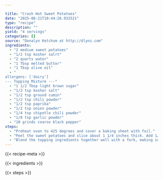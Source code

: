 ```yaml
---

title: "Crash Hot Sweet Potatoes"
date: "2025-08-21T10:44:26.932521"
type: "recipe"
description: ""
yield: "4 servings"
categories: []
source: "Donalyn Ketchum at http://dlynz.com"
ingredients:
  - "2 medium sweet potatoes"
  - "1/2 tsp kosher salrt"
  - "2 quarts water"
  - "1 Tbsp melted butter"
  - "1 Tbsp olive oil"
  - "
allergens: ['dairy']
--- Topping Mixture ---"
  - "1 1/2 Tbsp light brown sugar"
  - "1/2 tsp kosher salt"
  - "1/2 tsp ground cumin"
  - "1/2 tsp chili powder"
  - "1/2 tsp paprika"
  - "1/2 tsp onion powder"
  - "1/4 tsp chipotle chili powder"
  - "1/8 tsp garlic powder"
  - "10 grinds coarse black pepper"
steps:
  - "Preheat oven to 425 degrees and cover a baking sheet with foil."
  - "Peel the sweet potatoes and slice about 1 1/4 inches thick. Add 1/2 tsp salt to water in a saucepan and bring to a boil. Add potato slices and simmer for about 12 minutes, or until slightly softened. Remove carefully to a wire rack and allow to cool for about 10 minutes. While potatoes are cooling, add empty baking sheet to oven to heat."
  - "Blend the topping ingredients together well with a fork, making sure to incorporate the sugar completely. Using a flat bottomed bowl, slightly smash the cooled sweet potato slices onto the preheated, greased baking sheet, taking care that they stay intact. Drizzle each slice with a mixture of the butter and oil and sprinkle evenly with 1/2 of the topping mixture. Gently turn over each slice, drizzle with remaining butter/oil mixture and topping mixture. Avoid dropping the topping on the sheet between the sheets, because it will burn and smoke before the potatoes are done. Roast at 425 degrees for 15 minutes, carefully flip each slice and return to the oven for about 10 minutes more. Serve hot."
---
```


{{< recipe-meta >}}

{{< ingredients >}}

{{< steps >}}

